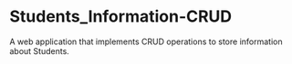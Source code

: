 # Students_Information-CRUD
A web application that implements CRUD operations to store information about Students.
